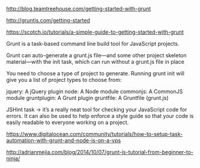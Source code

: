 http://blog.teamtreehouse.com/getting-started-with-grunt

http://gruntjs.com/getting-started

https://scotch.io/tutorials/a-simple-guide-to-getting-started-with-grunt

Grunt is a task-based command line build tool for JavaScript projects.

Grunt can auto-generate a grunt.js file—and some other project skeleton
material—with the init task, which can run without a grunt.js file in place

You need to choose a type of project to generate. Running grunt init will give
you a list of project types to choose from:

jquery: A jQuery plugin
node: A Node module
commonjs: A CommonJS module
gruntplugin: A Grunt plugin
gruntfile: A Gruntfile (grunt.js)

JSHint task -> it’s a really neat tool for checking your JavaScript code for errors. It can also be used to help enforce a style guide so that your code is easily readable to everyone working on a project.

https://www.digitalocean.com/community/tutorials/how-to-setup-task-automation-with-grunt-and-node-js-on-a-vps

http://adrianmejia.com/blog/2014/10/07/grunt-js-tutorial-from-beginner-to-ninja/

